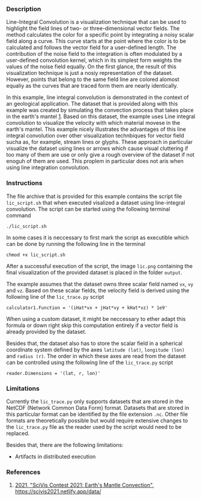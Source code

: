 ### Description ###
Line-Integral Convolution is a visualization technique that can be used to highlight the field lines of two- or three-dimensional vector fields. 
The method calculates the color for a specific point by integrating a noisy scalar field along a curve.
This curve starts at the point where the color is to be calculated and follows the vector field for a user-defined length.
The contribution of the noise field to the integration is often modulated by a user-defined convolution kernel, which in its simplest form weights the values of the noise field equally.
On the first glance, the result of this visualization technique is just a nosiy representation of the dataset.
However, points that belong to the same field line are colored alomost equaliy as the curves that are traced form them are nearly identically.

In this example, line integral convolution is demonstrated in the context of an geological application.
The dataset that is provided along with this example was created by simulating the convection process that takes place in the earth's mantel [1](#reference_dataset).
Based on this dataset, the example uses Line integral convolution to visualize the velocity with which material movese in the earth's mantel.
This example nicely illustrates the advantages of this line integral convolution over other visualization technbiques for vector field sucha as, for example, stream lines or glyphs.
These approach in particular visualize the dataset using lines or arrows which cause visual cluttering if too many of them are use or only give a rough overview of the dataset if not enoguh of them are used.
This proplem in particular does not aris when using line integration convolution.

### Instructions ###
The file archive that is provided for this example contains the script file `lic_script.sh` that when executed visalized a dataset using line-integral convolution.
The script can be started using the following terminal command
```
./lic_script.sh
```
In some cases it is neccessary to first mark the script as executible which can be done by running the following line in the terminal
```
chmod +x lic_script.sh
```
After a successful execution of the script, the image `lic.png` containing the final visualization of the provided dataset is placed in the folder `output`. 

The example assumes that the dataset owns three scalar field named `vx`, `vy` and `vz`.
Based on these scalar fields, the velocity field is derived using the following line of the `lic_trace.py` script
```
calculator1.Function = '(iHat*vx + jHat*vy + kHat*vz) * 1e9'
```
When using a custom dataset, it might be neccessary to ether adapt this formula or down right skip this computation entirely if a vector field is already provided by the dataset.

Besides that, the dataset also has to store the scalar field in a spherical coordinate system defined by the axes `latitude (lat)`, `longitude (lon)` and `radius (r)`.
The order in which these axes are read from the dataset can be controlled using the following line of the `lic_trace.py` script
```
reader.Dimensions = '(lat, r, lon)'
```

### Limitations ###
Currently the `lic_trace.py` only supports datasets that are stored in the NetCDF (Network Common Data Form) format.
Datasets that are stored in this particular format can be identified by the file extension `.nc`.
Other file formats are theoretically possible but would require extensive changes to the `lic_trace.py` file as the reader used by the script would need to be replaced.

Besides that, there are the following limitations:
- Artifacts in distributed execution

### References ###
1. [<span id="reference_dataset">2021, "SciVis Contest 2021: Earth's Mantle Convection", https://scivis2021.netlify.app/data/</span>](https://scivis2021.netlify.app/data/)
